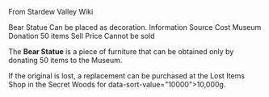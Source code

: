 From Stardew Valley Wiki

Bear Statue Can be placed as decoration. Information Source Cost Museum Donation 50 items Sell Price Cannot be sold

The **Bear Statue** is a piece of furniture that can be obtained only by donating 50 items to the Museum.

If the original is lost, a replacement can be purchased at the Lost Items Shop in the Secret Woods for data-sort-value="10000"&gt;10,000g.